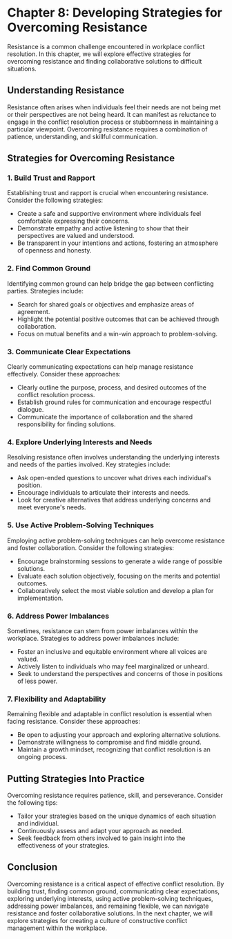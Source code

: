 Chapter 8: Developing Strategies for Overcoming Resistance
==========================================================

Resistance is a common challenge encountered in workplace conflict resolution. In this chapter, we will explore effective strategies for overcoming resistance and finding collaborative solutions to difficult situations.

Understanding Resistance
------------------------

Resistance often arises when individuals feel their needs are not being met or their perspectives are not being heard. It can manifest as reluctance to engage in the conflict resolution process or stubbornness in maintaining a particular viewpoint. Overcoming resistance requires a combination of patience, understanding, and skillful communication.

Strategies for Overcoming Resistance
------------------------------------

### 1. Build Trust and Rapport

Establishing trust and rapport is crucial when encountering resistance. Consider the following strategies:

* Create a safe and supportive environment where individuals feel comfortable expressing their concerns.
* Demonstrate empathy and active listening to show that their perspectives are valued and understood.
* Be transparent in your intentions and actions, fostering an atmosphere of openness and honesty.

### 2. Find Common Ground

Identifying common ground can help bridge the gap between conflicting parties. Strategies include:

* Search for shared goals or objectives and emphasize areas of agreement.
* Highlight the potential positive outcomes that can be achieved through collaboration.
* Focus on mutual benefits and a win-win approach to problem-solving.

### 3. Communicate Clear Expectations

Clearly communicating expectations can help manage resistance effectively. Consider these approaches:

* Clearly outline the purpose, process, and desired outcomes of the conflict resolution process.
* Establish ground rules for communication and encourage respectful dialogue.
* Communicate the importance of collaboration and the shared responsibility for finding solutions.

### 4. Explore Underlying Interests and Needs

Resolving resistance often involves understanding the underlying interests and needs of the parties involved. Key strategies include:

* Ask open-ended questions to uncover what drives each individual's position.
* Encourage individuals to articulate their interests and needs.
* Look for creative alternatives that address underlying concerns and meet everyone's needs.

### 5. Use Active Problem-Solving Techniques

Employing active problem-solving techniques can help overcome resistance and foster collaboration. Consider the following strategies:

* Encourage brainstorming sessions to generate a wide range of possible solutions.
* Evaluate each solution objectively, focusing on the merits and potential outcomes.
* Collaboratively select the most viable solution and develop a plan for implementation.

### 6. Address Power Imbalances

Sometimes, resistance can stem from power imbalances within the workplace. Strategies to address power imbalances include:

* Foster an inclusive and equitable environment where all voices are valued.
* Actively listen to individuals who may feel marginalized or unheard.
* Seek to understand the perspectives and concerns of those in positions of less power.

### 7. Flexibility and Adaptability

Remaining flexible and adaptable in conflict resolution is essential when facing resistance. Consider these approaches:

* Be open to adjusting your approach and exploring alternative solutions.
* Demonstrate willingness to compromise and find middle ground.
* Maintain a growth mindset, recognizing that conflict resolution is an ongoing process.

Putting Strategies Into Practice
--------------------------------

Overcoming resistance requires patience, skill, and perseverance. Consider the following tips:

* Tailor your strategies based on the unique dynamics of each situation and individual.
* Continuously assess and adapt your approach as needed.
* Seek feedback from others involved to gain insight into the effectiveness of your strategies.

Conclusion
----------

Overcoming resistance is a critical aspect of effective conflict resolution. By building trust, finding common ground, communicating clear expectations, exploring underlying interests, using active problem-solving techniques, addressing power imbalances, and remaining flexible, we can navigate resistance and foster collaborative solutions. In the next chapter, we will explore strategies for creating a culture of constructive conflict management within the workplace.
